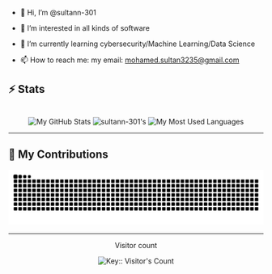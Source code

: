 - 👋 Hi, I’m @sultann-301
- 👀 I’m interested in all kinds of software
- 🌱 I’m currently learning cybersecurity/Machine Learning/Data Science

- 📫 How to reach me: my email: mohamed.sultan3235@gmail.com

## ⚡️ Stats

<br>

<div align=center>
  <img width=390 src="https://github-readme-stats.vercel.app/api?username=sultann-301&theme=tokyonight&count_private=true&show_icons=true&rank_icon=github&locale=en" alt="My GitHub Stats" />
  <img width=390 src="https://github-readme-streak-stats.herokuapp.com/?user=sultann-301&theme=tokyonight&count_private=true&border_radius=10&locale=en" alt="sultann-301's" />
  <img width=325 src="https://github-readme-stats.vercel.app/api/top-langs?username=sultann-301&theme=tokyonight&layout=donut&hide=css&langs_count=8&border_radius=10&show_icons=true&locale=en" alt="My Most Used Languages" />
</div>

<hr>

## 🐍 My Contributions

<div align="center">
  <picture>
    <source media="(prefers-color-scheme: dark)" srcset="https://raw.githubusercontent.com/sultann-301/sultann-301/output/github-contribution-grid-snake-dark.svg" />
    <source media="(prefers-color-scheme: light)" srcset="https://raw.githubusercontent.com/sultann-301/sultann-301/output/github-contribution-grid-snake.svg" />
    <img alt="github-snake" src="https://raw.githubusercontent.com/sultann-301/sultann-301/output/github-contribution-grid-snake.svg" />
  </picture>
</div>

<hr>


<div align="center"> 
  <p>Visitor count</p>
 <img src="https://profile-counter.deno.dev/sultann-301/count.svg" alt="Key:: Visitor's Count" />
</div>
<!---
sultann-301/sultann-301 is a ✨ special ✨ repository because its `README.md` (this file) appears on your GitHub profile.
You can click the Preview link to take a look at your changes.
--->
